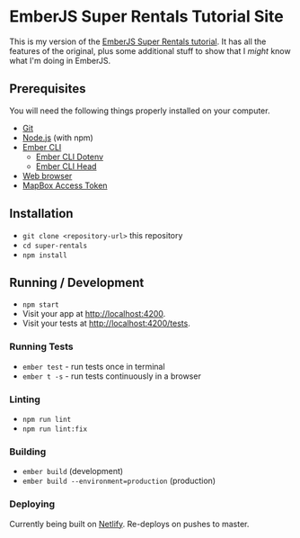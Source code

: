 # EmberJS Super Rentals Tutorial Site

This is my version of the [EmberJS Super Rentals tutorial](https://guides.emberjs.com/release/tutorial). It has all the features of the original, plus some additional stuff to show that I *might* know what I'm doing in EmberJS.

## Prerequisites

You will need the following things properly installed on your computer.

* [Git](https://git-scm.com/)
* [Node.js](https://nodejs.org/) (with npm)
* [Ember CLI](https://cli.emberjs.com/release/)
    * [Ember CLI Dotenv](https://www.npmjs.com/package/ember-cli-dotenv)
    * [Ember CLI Head](https://www.npmjs.com/package/ember-cli-head)
* [Web browser](https://browser-update.org/browsers.html)
* [MapBox Access Token](https://account.mapbox.com/access-tokens/)

## Installation

* `git clone <repository-url>` this repository
* `cd super-rentals`
* `npm install`

## Running / Development

* `npm start`
* Visit your app at [http://localhost:4200](http://localhost:4200).
* Visit your tests at [http://localhost:4200/tests](http://localhost:4200/tests).

### Running Tests

* `ember test` - run tests once in terminal
* `ember t -s` - run tests continuously in a browser

### Linting

* `npm run lint`
* `npm run lint:fix`

### Building

* `ember build` (development)
* `ember build --environment=production` (production)

### Deploying

Currently being built on [Netlify](https://mc-emberjs-super-rentals.netlify.app). Re-deploys on pushes to master.
